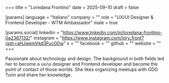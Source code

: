 +++
title = "Loredana Frontino"
date = 2025-09-10
draft = false

[params]
language = "Italiano"
company = ""
role = "UX/UI Designer & Frontend Developer - WTM Ambassador"
male = true

[params.social]
linkedin = "https://www.linkedin.com/in/loredana-frontino-0a2367132/"
instagram = "https://www.instagram.com/lory_front?igsh=aHJwemVkd3FucG0w"
x = ""
facebook = ""
github = ""
website = ""
+++

Passionate about technology and design. The background in both fields led her to become a ux/ui designer and Frontend developer and become the point of contact of those worlds.
She likes organizing meetups with GDG Turin and share her knowledge.
